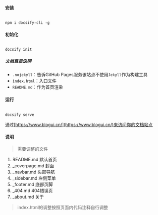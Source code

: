 #### 安装

```npm

npm i docsify-cli -g

```

#### 初始化

```docsify

docsify init

```

##### 文档目录说明

* `.nojekyll`：告诉GitHub Pages服务该站点不使用`Jekyll`作为构建工具
* `index.html`：入口文件
* `README.md`：作为首页渲染

#### 运行

```docsify

docsify serve

```

通过[https://www.blogui.cn/](https://www.blogui.cn/)来访问你的文档站点

#### 说明

> 需要调整的文件

1. README.md  默认首页
2. _coverpage.md  封面
3. _navbar.md 头部导航
4. _sidebar.md  左侧菜单
5. _footer.md 底部页脚
6. _404.md  404错误页
7. _about.md  关于

> index.html的调整按照页面内代码注释自行调整
